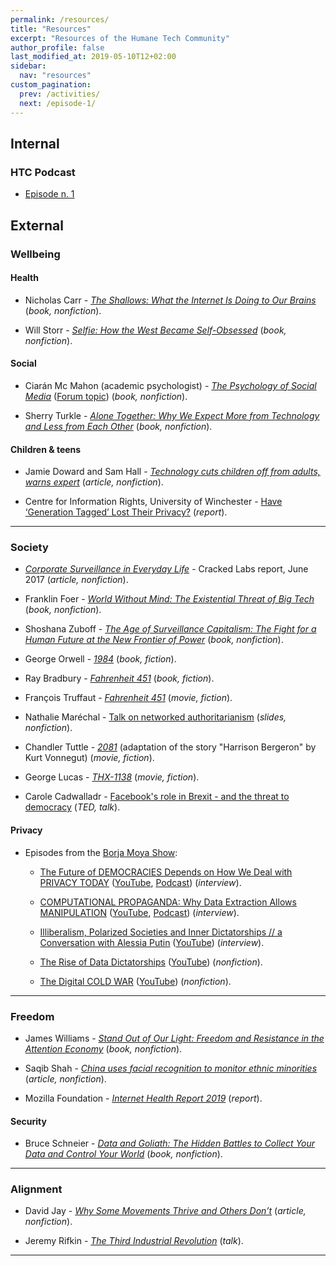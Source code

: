 ```yaml
---
permalink: /resources/
title: "Resources"
excerpt: "Resources of the Humane Tech Community"
author_profile: false
last_modified_at: 2019-05-10T12+02:00
sidebar:
  nav: "resources"
custom_pagination:
  prev: /activities/
  next: /episode-1/
---
```


## Internal

### HTC Podcast

- [Episode n. 1](./htc-podcast/01-episode)


## External

### Wellbeing

#### Health

- Nicholas Carr - [_The Shallows: What the Internet Is Doing to Our Brains_](http://www.nicholascarr.com/?page_id=16) (_book, nonfiction_).

- Will Storr - [_Selfie: How the West Became Self-Obsessed_](https://www.panmacmillan.com/authors/will-storr/selfie/9781447283669) (_book, nonfiction_).


#### Social

- Ciarán Mc Mahon (academic psychologist) - [_The Psychology of Social Media_](https://www.routledge.com/The-Psychology-of-Social-Media-1st-Edition/Mc-Mahon/p/book/9781138047754) ([Forum topic](https://community.humanetech.com/t/new-book-the-psychology-of-social-media/3759)) (_book, nonfiction_).

- Sherry Turkle - [_Alone Together: Why We Expect More from Technology and Less from Each Other_](https://www.mit.edu/~sturkle/) (_book, nonfiction_).


#### Children & teens

- Jamie Doward and Sam Hall - [_Technology cuts children off from adults, warns expert_](https://www.theguardian.com/society/2019/apr/27/technology-threatens-child-development-psychology-expert-warns) (_article, nonfiction_).

- Centre for Information Rights, University of Winchester - [Have ‘Generation Tagged’ Lost Their Privacy?](https://github.com/humanetech-community/community-hub/files/3125840/826826_Oswald_GenerationTagged_original.pdf) (_report_).

---

### Society


- [_Corporate Surveillance in Everyday Life_](https://crackedlabs.org/en/corporate-surveillance) - Cracked Labs report, June 2017 (_article, nonfiction_).

- Franklin Foer - [_World Without Mind: The Existential Threat of Big Tech_]( https://www.penguinrandomhouse.com/books/533937/world-without-mind-by-franklin-foer/9781101981122) (_book, nonfiction_).

- Shoshana Zuboff - [_The Age of Surveillance Capitalism: The Fight for a Human Future at the New Frontier of Power_](https://shoshanazuboff.com/) (_book, nonfiction_).

- George Orwell - [_1984_](https://en.wikipedia.org/wiki/Nineteen_Eighty-Four) (_book, fiction_).

- Ray Bradbury - [_Fahrenheit 451_](https://en.wikipedia.org/wiki/Fahrenheit_451) (_book, fiction_).

- François Truffaut - [_Fahrenheit 451_](https://en.wikipedia.org/wiki/Fahrenheit_451_(1966_film)) (_movie, fiction_).


- Nathalie Maréchal - [Talk on networked authoritarianism](https://nathaliemarechal.files.wordpress.com/2018/08/2018-07-networked-authoritarianism-hope-talk.pdf) (_slides, nonfiction_).

-  Chandler Tuttle - [_2081_](https://en.wikipedia.org/wiki/2081_(film)) (adaptation of the story "Harrison Bergeron" by Kurt Vonnegut) (_movie, fiction_).

- George Lucas - [_THX-1138_](https://en.wikipedia.org/wiki/THX_1138) (_movie, fiction_).

- Carole Cadwalladr - [Facebook's role in Brexit - and the threat to democracy](https://www.ted.com/talks/carole_cadwalladr_facebook_s_role_in_brexit_and_the_threat_to_democracy) (_TED, talk_).


#### Privacy

- Episodes from the [Borja Moya Show](https://www.youtube.com/channel/UC_2o3uWeoQdoBpBdiHJ3O0Q):

  - [The Future of DEMOCRACIES Depends on How We Deal with PRIVACY TODAY](https://archive.org/details/20190403TheFutureOfDEMOCRACIESDependsOnHowWeDealWithPRIVACYTODAYInterviewWithEnriqueDansByBorjaMoya)
([YouTube](https://www.youtube.com/watch?v=CmCGp8TSNro), [Podcast](https://borjas.blog/episodes/privateid-s01e15-podcast-borja-moya.mp3))  (_interview_).

  - [COMPUTATIONAL PROPAGANDA: Why Data Extraction Allows MANIPULATION](https://archive.org/details/COMPUTATIONALPROPAGANDAWhyDataExtractionAllowsMANIPULATIONInterviewWithMartaPeir) ([YouTube](https://www.youtube.com/watch?v=0PId2LL5M0c),  [Podcast](https://borjas.blog/episodes/privateid-s01e16-podcast-borja-moya.mp3)) (_interview_).

  - [Illiberalism, Polarized Societies and Inner Dictatorships // a Conversation with Alessia Putin](https://archive.org/details/ILLIBERALISMPolarizedSocietiesAndInnerDICTATORSHIPSAlessiaPutinTheBMShowByBorjaMoya) ([YouTube](https://www.youtube.com/watch?v=sKCFzQWDogA)) (_interview_).

  - [The Rise of Data Dictatorships](https://archive.org/details/TheRiseOfDataDictatorshipsTheBmShowBorjaMoya) ([YouTube](https://www.youtube.com/watch?v=Ei-8j2zJNGI)) (_nonfiction_).

  - [The Digital COLD WAR](https://archive.org/details/TheDigitalColdWarByBorjaMoyaTheBmShow061919) ([YouTube](https://youtu.be/5IgezGGLbic)) (_nonfiction_).

---



### Freedom

- James Williams - [_Stand Out of Our Light: Freedom and Resistance in the Attention Economy_](https://www.cambridge.org/core/books/stand-out-of-our-light/3F8D7BA2C0FE3A7126A4D9B73A89415D) (_book, nonfiction_).

- Saqib Shah - [_China uses facial recognition to monitor ethnic minorities_](ttps://www.engadget.com/2018/01/18/china-facial-recognition-uyghurs-xinjiang/) (_article, nonfiction_).

- Mozilla Foundation - [_Internet Health Report 2019_](https://internethealthreport.org/2019/) (_report_).

#### Security

- Bruce Schneier - [_Data and Goliath: The Hidden Battles to Collect Your Data and Control Your World_](https://www.schneier.com/books/data_and_goliath/) (_book, nonfiction_).

---

### Alignment

- David Jay - [_Why Some Movements Thrive and Others Don’t_](https://medium.com/s/story/relationship-machines-675305924d5?sk=b277bbdf2843f22d3a81d79bc20e98ca) (_article, nonfiction_).

- Jeremy Rifkin - [_The Third Industrial Revolution_](https://impact.vice.com/en_us/article/bj5zaq/watch-vices-new-documentary-the-third-industrial-revolution-a-radical-new-sharing-economy) (_talk_).


---
